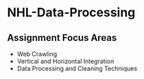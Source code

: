 # NHL-Data-Processing
## Assignment Focus Areas
- Web Crawling
- Vertical and Horizontal Integration
- Data Processing and Cleaning Techniques

